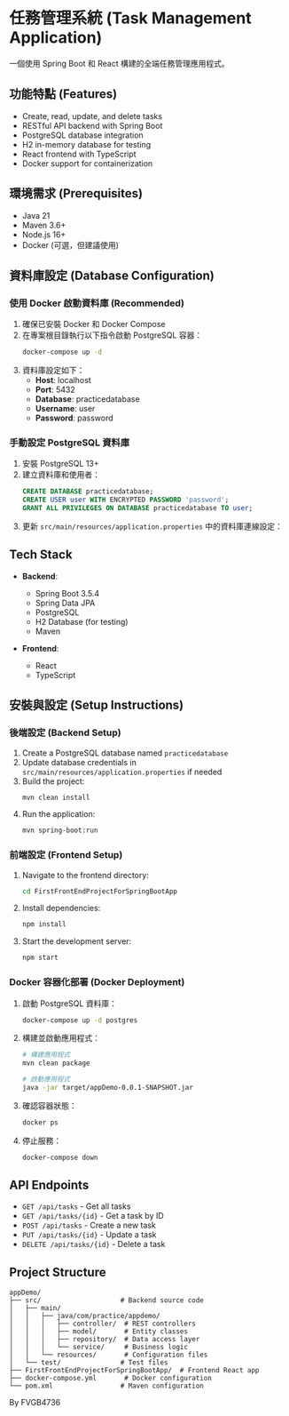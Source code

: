 # 任務管理系統 (Task Management Application)

一個使用 Spring Boot 和 React 構建的全端任務管理應用程式。

## 功能特點 (Features)

- Create, read, update, and delete tasks
- RESTful API backend with Spring Boot
- PostgreSQL database integration
- H2 in-memory database for testing
- React frontend with TypeScript
- Docker support for containerization

## 環境需求 (Prerequisites)

- Java 21
- Maven 3.6+
- Node.js 16+
- Docker (可選，但建議使用)

## 資料庫設定 (Database Configuration)

### 使用 Docker 啟動資料庫 (Recommended)

1. 確保已安裝 Docker 和 Docker Compose
2. 在專案根目錄執行以下指令啟動 PostgreSQL 容器：
   ```bash
   docker-compose up -d
   ```
3. 資料庫設定如下：
   - **Host**: localhost
   - **Port**: 5432
   - **Database**: practicedatabase
   - **Username**: user
   - **Password**: password

### 手動設定 PostgreSQL 資料庫

1. 安裝 PostgreSQL 13+
2. 建立資料庫和使用者：
   ```sql
   CREATE DATABASE practicedatabase;
   CREATE USER user WITH ENCRYPTED PASSWORD 'password';
   GRANT ALL PRIVILEGES ON DATABASE practicedatabase TO user;
   ```
3. 更新 `src/main/resources/application.properties` 中的資料庫連線設定：

## Tech Stack

- **Backend**:
  - Spring Boot 3.5.4
  - Spring Data JPA
  - PostgreSQL
  - H2 Database (for testing)
  - Maven

- **Frontend**:
  - React
  - TypeScript

## 安裝與設定 (Setup Instructions)

### 後端設定 (Backend Setup)

1. Create a PostgreSQL database named `practicedatabase`
2. Update database credentials in `src/main/resources/application.properties` if needed
3. Build the project:
   ```bash
   mvn clean install
   ```
4. Run the application:
   ```bash
   mvn spring-boot:run
   ```

### 前端設定 (Frontend Setup)

1. Navigate to the frontend directory:
   ```bash
   cd FirstFrontEndProjectForSpringBootApp
   ```
2. Install dependencies:
   ```bash
   npm install
   ```
3. Start the development server:
   ```bash
   npm start
   ```

### Docker 容器化部署 (Docker Deployment)

1. 啟動 PostgreSQL 資料庫：
   ```bash
   docker-compose up -d postgres
   ```

2. 構建並啟動應用程式：
   ```bash
   # 構建應用程式
   mvn clean package
   
   # 啟動應用程式
   java -jar target/appDemo-0.0.1-SNAPSHOT.jar
   ```

3. 確認容器狀態：
   ```bash
   docker ps
   ```

4. 停止服務：
   ```bash
   docker-compose down
   ```

## API Endpoints

- `GET /api/tasks` - Get all tasks
- `GET /api/tasks/{id}` - Get a task by ID
- `POST /api/tasks` - Create a new task
- `PUT /api/tasks/{id}` - Update a task
- `DELETE /api/tasks/{id}` - Delete a task

## Project Structure

```
appDemo/
├── src/                    # Backend source code
│   ├── main/
│   │   ├── java/com/practice/appdemo/
│   │   │   ├── controller/  # REST controllers
│   │   │   ├── model/       # Entity classes
│   │   │   ├── repository/  # Data access layer
│   │   │   └── service/     # Business logic
│   │   └── resources/       # Configuration files
│   └── test/               # Test files
├── FirstFrontEndProjectForSpringBootApp/  # Frontend React app
├── docker-compose.yml       # Docker configuration
└── pom.xml                 # Maven configuration
```

By FVGB4736
